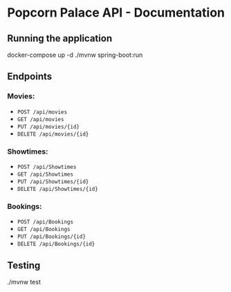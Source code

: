 # Popcorn Palace API - Documentation

## Running the application

docker-compose up -d
./mvnw spring-boot:run


## Endpoints

### Movies:
- `POST /api/movies`
- `GET /api/movies`
- `PUT /api/movies/{id}`
- `DELETE /api/movies/{id}`

### Showtimes:
- `POST /api/Showtimes`
- `GET /api/Showtimes`
- `PUT /api/Showtimes/{id}`
- `DELETE /api/Showtimes/{id}`

### Bookings:
- `POST /api/Bookings`
- `GET /api/Bookings`
- `PUT /api/Bookings/{id}`
- `DELETE /api/Bookings/{id}`

## Testing
./mvnw test

